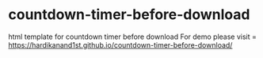 # countdown-timer-before-download
html template for countdown timer before download
For demo please visit = https://hardikanand1st.github.io/countdown-timer-before-download/
